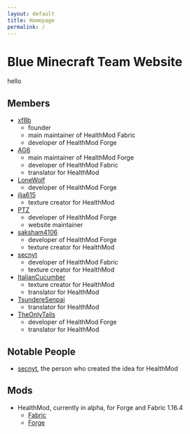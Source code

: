 ```yaml
---
layout: default	
title: Homepage
permalink: /
---
```


# Blue Minecraft Team Website

hello

## Members

- [xf8b](https://github.com/xf8b)
  - founder
  - main maintainer of HealthMod Fabric
  - developer of HealthMod Forge
- [AG6](https://github.com/zAG6z/)
  - main maintainer of HealthMod Forge
  - developer of HealthMod Fabric
  - translator for HealthMod
- [LoneWolf](https://github.com/BHLoneWolf0/)
  - developer of HealthMod Forge
- [ilja615](https://github.com/ilja615/)
  - texture creator for HealthMod
- [PTZ](https://github.com/PTZ8/)
  - developer of HealthMod Forge
  - website maintainer
- [saksham4106](https://github.com/saksham4106/)
  - developer of HealthMod Forge
  - texture creator for HealthMod
- [secnyt](https://github.com/secnyt/)
  - developer of HealthMod Fabric
  - texture creator for HealthMod
- [ItalianCucumber](https://github.com/ItalianCucumber/)
  - texture creator for HealthMod
  - translator for HealthMod
- [TsundereSenpai](https://github.com/TsundereSenpai/)
  - translator for HealthMod
- [TheOnlyTails](https://github.com/TheOnlyTails/)
  - developer of HealthMod Forge
  - translator for HealthMod

## Notable People

- [secnyt](https://github.com/secnyt/), the person who created the idea for HealthMod

## Mods

- HealthMod, currently in alpha, for Forge and Fabric 1.16.4
  - [Fabric](https://github.com/blueminecraftteam/healthmod-fabric)
  - [Forge](https://github.com/blueminecraftteam/healthmod-forge)
